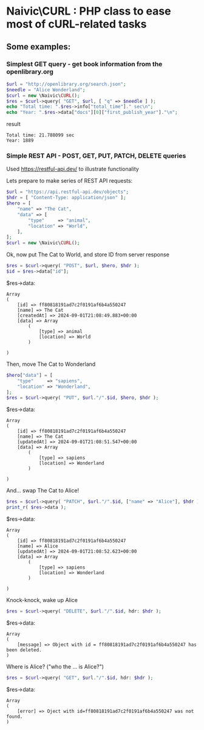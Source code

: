 # Naivic\CURL : PHP class to ease most of cURL-related tasks

## Some examples:
### Simplest GET query - get book information from the openlibrary.org
```php
$url = "http://openlibrary.org/search.json";
$needle = "Alice Wonderland";
$curl = new \Naivic\CURL();
$res = $curl->query( "GET", $url, [ "q" => $needle ] );
echo "Total time: ".$res->info["total_time"]." sec\n";
echo "Year: ".$res->data["docs"][0]["first_publish_year"]."\n";
```
result
```
Total time: 21.788099 sec
Year: 1889
```
### Simple REST API - POST, GET, PUT, PATCH, DELETE queries

Used https://restful-api.dev/ to illustrate functionality

Lets prepare to make series of REST API requests:
```php
$url = "https://api.restful-api.dev/objects";
$hdr = [ "Content-Type: application/json" ];
$hero = [
    "name" => "The Cat",
    "data" => [
        "type"     => "animal",
        "location" => "World",
    ],
];
$curl = new \Naivic\CURL();
```
Ok, now put The Cat to World, and store ID from server response
```php
$res = $curl->query( "POST", $url, $hero, $hdr );
$id = $res->data["id"];
```
$res->data:
```
Array
(
    [id] => ff80818191ad7c2f0191af6b4a550247
    [name] => The Cat
    [createdAt] => 2024-09-01T21:08:49.883+00:00
    [data] => Array
        (
            [type] => animal
            [location] => World
        )

)
```
Then, move The Cat to Wonderland
```php
$hero["data"] = [
    "type"     => "sapiens",
    "location" => "Wonderland",
];
$res = $curl->query( "PUT", $url."/".$id, $hero, $hdr );
```
$res->data:
```
Array
(
    [id] => ff80818191ad7c2f0191af6b4a550247
    [name] => The Cat
    [updatedAt] => 2024-09-01T21:08:51.547+00:00
    [data] => Array
        (
            [type] => sapiens
            [location] => Wonderland
        )

)
```
And... swap The Cat to Alice!
```php
$res = $curl->query( "PATCH", $url."/".$id, ["name" => "Alice"], $hdr );
print_r( $res->data );
```
$res->data:
```
Array
(
    [id] => ff80818191ad7c2f0191af6b4a550247
    [name] => Alice
    [updatedAt] => 2024-09-01T21:08:52.623+00:00
    [data] => Array
        (
            [type] => sapiens
            [location] => Wonderland
        )

)
```
Knock-knock, wake up Alice
```php
$res = $curl->query( "DELETE", $url."/".$id, hdr: $hdr );
```
$res->data:
```
Array
(
    [message] => Object with id = ff80818191ad7c2f0191af6b4a550247 has been deleted.
)
```
Where is Alice? ("who the ... is Alice?")
```php
$res = $curl->query( "GET", $url."/".$id, hdr: $hdr );
```
$res->data:
```
Array
(
    [error] => Oject with id=ff80818191ad7c2f0191af6b4a550247 was not found.
)
```
